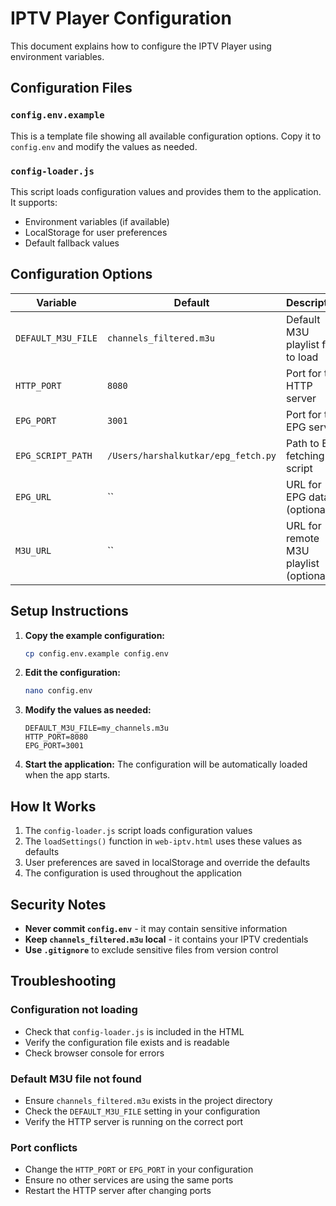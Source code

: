# IPTV Player Configuration

This document explains how to configure the IPTV Player using environment variables.

## Configuration Files

### `config.env.example`
This is a template file showing all available configuration options. Copy it to `config.env` and modify the values as needed.

### `config-loader.js`
This script loads configuration values and provides them to the application. It supports:
- Environment variables (if available)
- LocalStorage for user preferences
- Default fallback values

## Configuration Options

| Variable | Default | Description |
|----------|---------|-------------|
| `DEFAULT_M3U_FILE` | `channels_filtered.m3u` | Default M3U playlist file to load |
| `HTTP_PORT` | `8080` | Port for the HTTP server |
| `EPG_PORT` | `3001` | Port for the EPG server |
| `EPG_SCRIPT_PATH` | `/Users/harshalkutkar/epg_fetch.py` | Path to EPG fetching script |
| `EPG_URL` | `` | URL for EPG data (optional) |
| `M3U_URL` | `` | URL for remote M3U playlist (optional) |

## Setup Instructions

1. **Copy the example configuration:**
   ```bash
   cp config.env.example config.env
   ```

2. **Edit the configuration:**
   ```bash
   nano config.env
   ```

3. **Modify the values as needed:**
   ```env
   DEFAULT_M3U_FILE=my_channels.m3u
   HTTP_PORT=8080
   EPG_PORT=3001
   ```

4. **Start the application:**
   The configuration will be automatically loaded when the app starts.

## How It Works

1. The `config-loader.js` script loads configuration values
2. The `loadSettings()` function in `web-iptv.html` uses these values as defaults
3. User preferences are saved in localStorage and override the defaults
4. The configuration is used throughout the application

## Security Notes

- **Never commit `config.env`** - it may contain sensitive information
- **Keep `channels_filtered.m3u` local** - it contains your IPTV credentials
- **Use `.gitignore`** to exclude sensitive files from version control

## Troubleshooting

### Configuration not loading
- Check that `config-loader.js` is included in the HTML
- Verify the configuration file exists and is readable
- Check browser console for errors

### Default M3U file not found
- Ensure `channels_filtered.m3u` exists in the project directory
- Check the `DEFAULT_M3U_FILE` setting in your configuration
- Verify the HTTP server is running on the correct port

### Port conflicts
- Change the `HTTP_PORT` or `EPG_PORT` in your configuration
- Ensure no other services are using the same ports
- Restart the HTTP server after changing ports
